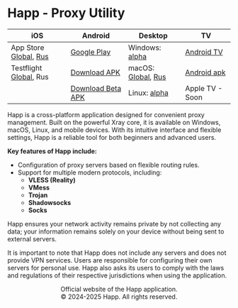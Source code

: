 # Happ - Proxy Utility

| iOS                                                                                                                                                          | Android                                                                                                | Desktop                                                                                                                                                   | TV                                                                                          |
| ------------------------------------------------------------------------------------------------------------------------------------------------------------ | ------------------------------------------------------------------------------------------------------ | --------------------------------------------------------------------------------------------------------------------------------------------------------- | ------------------------------------------------------------------------------------------- |
| App Store [Global](https://apps.apple.com/us/app/happ-proxy-utility/id6504287215), [Rus](https://apps.apple.com/ru/app/happ-proxy-utility-plus/id6746188973) | [Google Play](https://play.google.com/store/apps/details?id=com.happproxy)                             | Windows: [alpha](https://github.com/Happ-proxy/happ-desktop/releases/latest/download/setup-Happ.x86.exe)                                                  | [Android TV](https://play.google.com/store/apps/details?id=com.happproxy)                   |
| Testflight [Global](https://testflight.apple.com/join/XMls6Ckd), Rus                                                                                         | [Download APK](https://github.com/Happ-proxy/happ-android/releases/latest/download/Happ.apk)           | macOS: [Global](https://apps.apple.com/us/app/happ-proxy-utility/id6504287215), [Rus](https://apps.apple.com/ru/app/happ-proxy-utility-plus/id6746188973) | [Android apk](https://github.com/Happ-proxy/happ-android/releases/latest/download/Happ.apk) |
|                                                                                                                                                              | [Download Beta APK](https://github.com/Happ-proxy/happ-android/releases/latest/download/Happ_beta.apk) | Linux: [alpha](https://github.com/Happ-proxy/happ-desktop/releases/)                                                                                      | Apple TV - Soon                                                                             |

Happ is a cross-platform application designed for convenient proxy management. Built on the powerful Xray core, it is available on Windows, macOS, Linux, and mobile devices. With its intuitive interface and flexible settings, Happ is a reliable tool for both beginners and advanced users.

**Key features of Happ include:**

* Configuration of proxy servers based on flexible routing rules.
* Support for multiple modern protocols, including:
  * **VLESS (Reality)**
  * **VMess**
  * **Trojan**
  * **Shadowsocks**
  * **Socks**

Happ ensures your network activity remains private by not collecting any data; your information remains solely on your device without being sent to external servers.

It is important to note that Happ does not include any servers and does not provide VPN services. Users are responsible for configuring their own servers for personal use. Happ also asks its users to comply with the laws and regulations of their respective jurisdictions when using the application.

<p align="center">Official website of the Happ application.<br>© 2024-2025 Happ. All rights reserved.</p>
